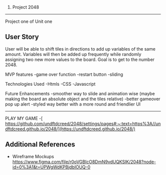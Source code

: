 1. Project 2048
------------------------------------------------
Project one of Unit one

User Story
---------------
User will be able to shift tiles in directions to add up variables of the same amount. Variables will then be added up frequently while randomly assigning two new more values to the board. Goal is to get to the number 2048.

MVP features
-game over function
-restart button
-sliding 

Technologies Used
-Htmls
-CSS
-Javascript

Future Enhancements
-smoother way to slide and animation wise (maybe making the board an absolute object and the tiles relative)
-better gameover pop up alert
-styled way better with a more round and friendlier UI



----------------------------------------------
PLAY MY GAME -[ https://github.com/undftdcreed/2048/settings/pages#:~:text=https%3A//undftdcreed.github.io/2048/](https://undftdcreed.github.io/2048/)

Additional References
------------------------
- Wireframe Mockups
https://www.figma.com/file/r0oVGBIcO8DmN9vdUQKSIK/2048?node-id=0%3A1&t=UPWgWdKPBjdbIOUQ-0
